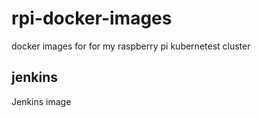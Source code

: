 # rpi-docker-images
docker images for for my raspberry pi kubernetest cluster

## jenkins
Jenkins image
